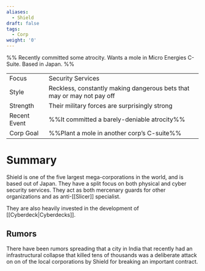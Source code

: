 ```yaml
---
aliases:
  - Shield
draft: false
tags:
  - Corp
weight: '0'
---
```

%%
Recently committed some atrocity.
Wants a mole in Micro Energies C-Suite.
Based in Japan.
%%

|                                          |                                                                        |
| ---------------------------------------- | ---------------------------------------------------------------------- |
| <span class="leftTH">Focus</span>        | Security Services                                                      |
| <span class="leftTH">Style</span>        | Reckless, constantly making dangerous bets that may or may not pay off |
| <span class="leftTH">Strength</span>     | Their military forces are surprisingly strong                          |
| <span class="leftTH">Recent Event</span> | %%It committed a barely-deniable atrocity%%                            |
| <span class="leftTH">Corp Goal</span>    | %%Plant a mole in another corp’s C-suite%%                             |

# Summary

Shield is one of the five largest mega-corporations in the world, and is based out of Japan.
They have a split focus on both physical and cyber security services. They act as both mercenary guards for other organizations and as anti-[[Slicer]] specialist.

They are also heavily invested in the development of [[Cyberdeck|Cyberdecks]].
## Rumors
There have been rumors spreading that a city in India that recently had an infrastructural collapse that killed tens of thousands was a deliberate attack on on of the local corporations by Shield for breaking an important contract.